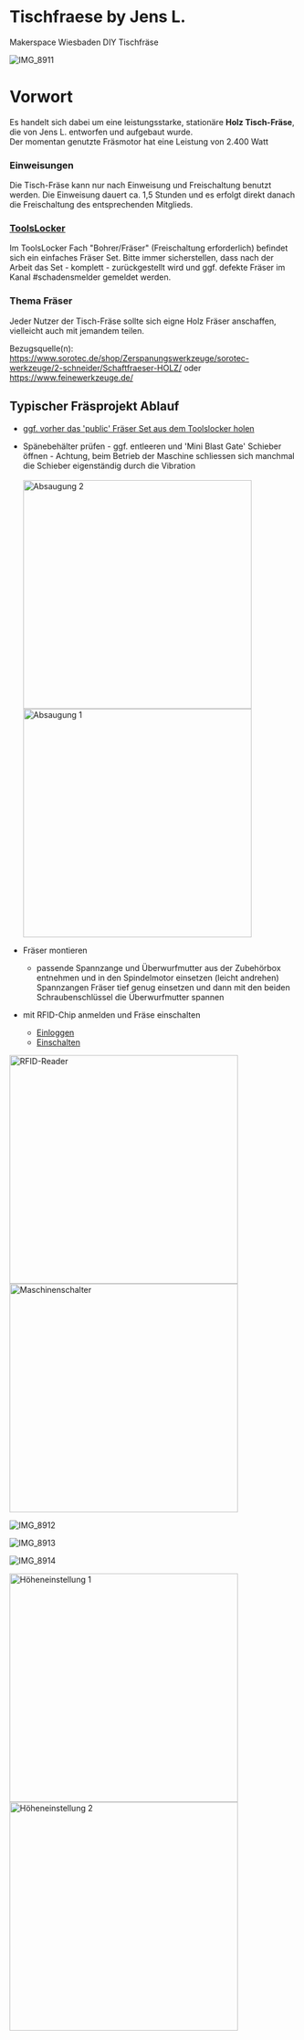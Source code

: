 # Tischfraese by Jens L.
Makerspace Wiesbaden DIY Tischfräse


![IMG_8911](https://user-images.githubusercontent.com/42463588/132126528-2c6dc2d5-b62c-412d-b9e1-b67caff7faf4.jpg)

# Vorwort
Es handelt sich dabei um eine leistungsstarke, stationäre <b>Holz Tisch-Fräse</b>, die von Jens L. entworfen und aufgebaut wurde.<br>
Der momentan genutzte Fräsmotor hat eine Leistung von 2.400 Watt

### Einweisungen
Die Tisch-Fräse kann nur nach Einweisung und Freischaltung benutzt werden. Die Einweisung dauert ca. 1,5 Stunden und es erfolgt direkt danach die Freischaltung des entsprechenden Mitglieds.

### [ToolsLocker](https://github.com/makerspace-wi/ToolsLocker/wiki)
Im ToolsLocker Fach "Bohrer/Fräser" (Freischaltung erforderlich) befindet sich ein einfaches Fräser Set.
Bitte immer sicherstellen, dass nach der Arbeit das Set - komplett - zurückgestellt wird und ggf. defekte Fräser im Kanal #schadensmelder gemeldet werden.

### Thema Fräser ###
Jeder Nutzer der Tisch-Fräse sollte sich eigne Holz Fräser anschaffen, vielleicht auch mit jemandem teilen.<br>

Bezugsquelle(n): 
https://www.sorotec.de/shop/Zerspanungswerkzeuge/sorotec-werkzeuge/2-schneider/Schaftfraeser-HOLZ/ oder
https://www.feinewerkzeuge.de/

## Typischer Fräsprojekt Ablauf ##

* [ggf. vorher das 'public' Fräser Set aus dem Toolslocker holen](#ToolsLocker)
* Spänebehälter prüfen - ggf. entleeren und 'Mini Blast Gate' Schieber öffnen - Achtung, beim Betrieb der Maschine schliessen sich manchmal die Schieber eigenständig durch die Vibration<br><br><img src="https://user-images.githubusercontent.com/42463588/132126768-254fd662-93a7-4931-a3a7-9da7e28ae2a5.JPG" width="400" border = "0" alt="Absaugung 2"><img src="https://user-images.githubusercontent.com/42463588/132126754-3b9531fb-09e6-418e-8783-d47c24b6b87a.JPG" width="400" border = "0" alt="Absaugung 1">
* Fräser montieren
  * passende Spannzange und Überwurfmutter aus der Zubehörbox entnehmen und in den Spindelmotor einsetzen (leicht andrehen) Spannzangen
Fräser tief genug einsetzen und dann mit den beiden Schraubenschlüssel die Überwurfmutter spannen

* mit RFID-Chip anmelden und Fräse einschalten
   * [Einloggen](#Freigabe-mit-RFID-Chip)
   * [Einschalten](#Einschalten)

<img src="https://user-images.githubusercontent.com/42463588/132126728-3544ec4e-59bf-4503-900f-78e61874114b.JPG" width="400" border = "0" alt="RFID-Reader"> <img src="https://user-images.githubusercontent.com/42463588/132126785-ce67e36d-4c6e-4775-abb4-1d5699ec893a.jpg" width="400" border = "0" alt="Maschinenschalter">

![IMG_8912](https://user-images.githubusercontent.com/42463588/132126582-45e57c95-2bc5-4e43-9593-b3eff5ab0045.jpg)

![IMG_8913](https://user-images.githubusercontent.com/42463588/132127005-0a6c4dca-7b4f-4121-a166-683881705dfb.jpg)

![IMG_8914](https://user-images.githubusercontent.com/42463588/132126936-72e385a6-6f88-44dc-8564-c033ed81c52d.jpg)

<img src="https://user-images.githubusercontent.com/42463588/132126943-c8ca935b-9feb-4647-8f93-f086b745f2a7.jpg" width="400" border = "0" alt="Höheneinstellung 1">  <img src="https://user-images.githubusercontent.com/42463588/132127771-7d1f2245-ee75-4da5-8160-ad52389da67f.jpg" width="400" border = "0" alt="Höheneinstellung 2">












